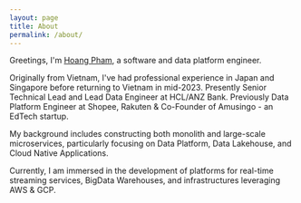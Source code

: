 ```yaml
---
layout: page
title: About
permalink: /about/
---
```


Greetings, I'm [Hoang Pham](https://www.linkedin.com/in/hoang-pham-770010128/), a software and data platform engineer.

Originally from Vietnam, I've had professional experience in Japan and Singapore before returning to Vietnam in mid-2023. Presently Senior Technical Lead and Lead Data Engineer at HCL/ANZ Bank. Previously Data Platform Engineer at Shopee, Rakuten & Co-Founder of Amusingo - an EdTech startup.

My background includes constructing both monolith and large-scale microservices, particularly focusing on Data Platform, Data Lakehouse, and Cloud Native Applications.

Currently, I am immersed in the development of platforms for real-time streaming services, BigData Warehouses, and infrastructures leveraging AWS & GCP.
